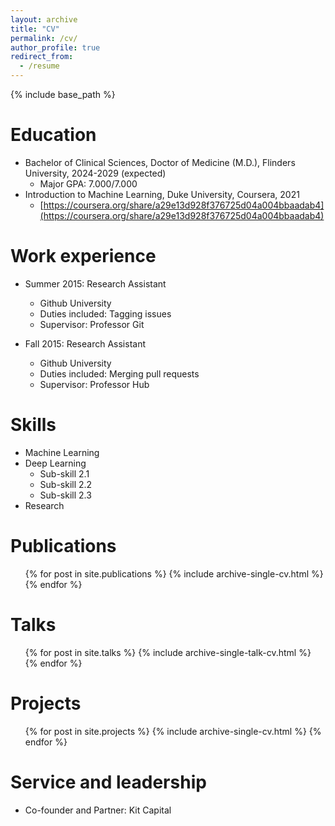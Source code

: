 ```yaml
---
layout: archive
title: "CV"
permalink: /cv/
author_profile: true
redirect_from:
  - /resume
---
```


{% include base_path %}

Education
======
* Bachelor of Clinical Sciences, Doctor of Medicine (M.D.), Flinders University, 2024-2029 (expected)
  * Major GPA: 7.000/7.000
* Introduction to Machine Learning, Duke University, Coursera, 2021
  * [https://coursera.org/share/a29e13d928f376725d04a004bbaadab4](https://coursera.org/share/a29e13d928f376725d04a004bbaadab4)

Work experience
======
* Summer 2015: Research Assistant
  * Github University
  * Duties included: Tagging issues
  * Supervisor: Professor Git

* Fall 2015: Research Assistant
  * Github University
  * Duties included: Merging pull requests
  * Supervisor: Professor Hub
  
Skills
======
* Machine Learning
* Deep Learning
  * Sub-skill 2.1
  * Sub-skill 2.2
  * Sub-skill 2.3
* Research

Publications
======
  <ul>{% for post in site.publications %}
    {% include archive-single-cv.html %}
  {% endfor %}</ul>
  
Talks
======
  <ul>{% for post in site.talks %}
    {% include archive-single-talk-cv.html %}
  {% endfor %}</ul>

Projects
======
  <ul>{% for post in site.projects %}
    {% include archive-single-cv.html %}
  {% endfor %}</ul>
  
Service and leadership
======
* Co-founder and Partner: Kit Capital

